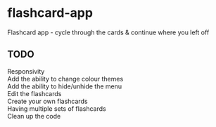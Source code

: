 # flashcard-app
Flashcard app - cycle through the cards &amp; continue where you left off

## TODO
Responsivity <br />
Add the ability to change colour themes <br />
Add the ability to hide/unhide the menu <br />
Edit the flashcards <br />
Create your own flashcards <br />
Having multiple sets of flashcards <br />
Clean up the code
